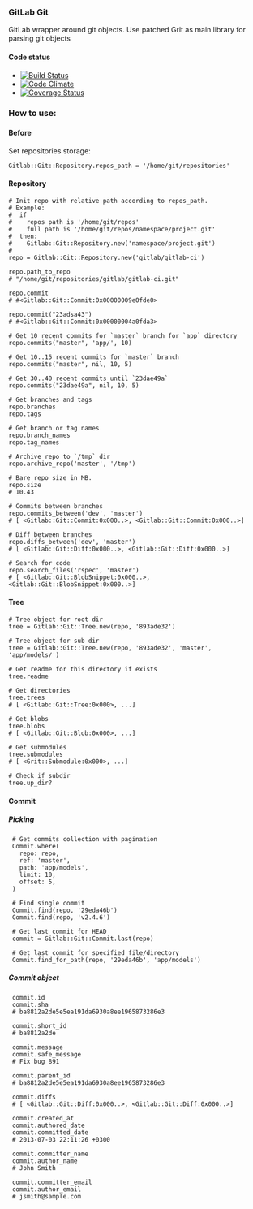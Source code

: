 ### GitLab Git

GitLab wrapper around git objects. Use patched Grit as main library for parsing git objects

#### Code status

* [![Build Status](https://travis-ci.org/gitlabhq/gitlab_git.png?branch=master)](https://travis-ci.org/gitlabhq/gitlab_git)
* [![Code Climate](https://codeclimate.com/github/gitlabhq/gitlab_git.png)](https://codeclimate.com/github/gitlabhq/gitlab_git)
* [![Coverage Status](https://coveralls.io/repos/gitlabhq/gitlab_git/badge.png?branch=master)](https://coveralls.io/r/gitlabhq/gitlab_git)


### How to use: 

#### Before

Set repositories storage:

    Gitlab::Git::Repository.repos_path = '/home/git/repositories'

#### Repository

    # Init repo with relative path according to repos_path. 
    # Example: 
    #  if 
    #    repos path is '/home/git/repos'
    #    full path is '/home/git/repos/namespace/project.git'
    #  then: 
    #    Gitlab::Git::Repository.new('namespace/project.git') 
    # 
    repo = Gitlab::Git::Repository.new('gitlab/gitlab-ci')

    repo.path_to_repo
    # "/home/git/repositories/gitlab/gitlab-ci.git"

    repo.commit
    # #<Gitlab::Git::Commit:0x00000009e0fde0>

    repo.commit("23adsa43")
    # #<Gitlab::Git::Commit:0x00000004a0fda3>

    # Get 10 recent commits for `master` branch for `app` directory
    repo.commits("master", 'app/', 10)

    # Get 10..15 recent commits for `master` branch
    repo.commits("master", nil, 10, 5)

    # Get 30..40 recent commits until `23dae49a`
    repo.commits("23dae49a", nil, 10, 5)

    # Get branches and tags
    repo.branches
    repo.tags

    # Get branch or tag names
    repo.branch_names
    repo.tag_names

    # Archive repo to `/tmp` dir
    repo.archive_repo('master', '/tmp')

    # Bare repo size in MB.
    repo.size
    # 10.43
    
    # Commits between branches
    repo.commits_between('dev', 'master')
    # [ <Gitlab::Git::Commit:0x000..>, <Gitlab::Git::Commit:0x000..>]
    
    # Diff between branches
    repo.diffs_between('dev', 'master')
    # [ <Gitlab::Git::Diff:0x000..>, <Gitlab::Git::Diff:0x000..>]

    # Search for code
    repo.search_files('rspec', 'master')
    # [ <Gitlab::Git::BlobSnippet:0x000..>, <Gitlab::Git::BlobSnippet:0x000..>]
   

#### Tree

    # Tree object for root dir
    tree = Gitlab::Git::Tree.new(repo, '893ade32')

    # Tree object for sub dir
    tree = Gitlab::Git::Tree.new(repo, '893ade32', 'master', 'app/models/')

    # Get readme for this directory if exists
    tree.readme

    # Get directories  
    tree.trees
    # [ <Gitlab::Git::Tree:0x000>, ...]

    # Get blobs  
    tree.blobs
    # [ <Gitlab::Git::Blob:0x000>, ...]

    # Get submodules
    tree.submodules
    # [ <Grit::Submodule:0x000>, ...]

    # Check if subdir   
    tree.up_dir?

#### Commit

##### Picking

     # Get commits collection with pagination
     Commit.where(
       repo: repo,
       ref: 'master',
       path: 'app/models',
       limit: 10,
       offset: 5,
     )

     # Find single commit
     Commit.find(repo, '29eda46b')
     Commit.find(repo, 'v2.4.6')

     # Get last commit for HEAD
     commit = Gitlab::Git::Commit.last(repo)
     
     # Get last commit for specified file/directory
     Commit.find_for_path(repo, '29eda46b', 'app/models')

##### Commit object

     commit.id
     commit.sha
     # ba8812a2de5e5ea191da6930a8ee1965873286e3

     commit.short_id
     # ba8812a2de

     commit.message
     commit.safe_message
     # Fix bug 891

     commit.parent_id
     # ba8812a2de5e5ea191da6930a8ee1965873286e3

     commit.diffs
     # [ <Gitlab::Git::Diff:0x000..>, <Gitlab::Git::Diff:0x000..>]
     
     commit.created_at 
     commit.authored_date
     commit.committed_date
     # 2013-07-03 22:11:26 +0300

     commit.committer_name
     commit.author_name
     # John Smith
     
     commit.committer_email
     commit.author_email
     # jsmith@sample.com
